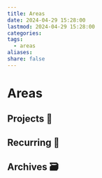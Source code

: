 ```yaml
---
title: Areas
date: 2024-04-29 15:28:00
lastmod: 2024-04-29 15:28:00
categories: 
tags:
  - areas
aliases: 
share: false
---
```


# Areas

## Projects 🎯



## Recurring 🔁



## Archives 🗃️

